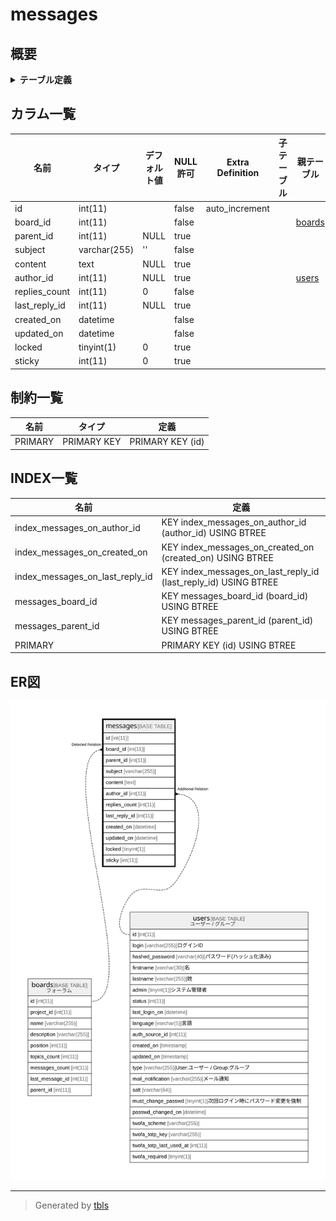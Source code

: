 # messages

## 概要

<details>
<summary><strong>テーブル定義</strong></summary>

```sql
CREATE TABLE `messages` (
  `id` int(11) NOT NULL AUTO_INCREMENT,
  `board_id` int(11) NOT NULL,
  `parent_id` int(11) DEFAULT NULL,
  `subject` varchar(255) NOT NULL DEFAULT '',
  `content` text DEFAULT NULL,
  `author_id` int(11) DEFAULT NULL,
  `replies_count` int(11) NOT NULL DEFAULT 0,
  `last_reply_id` int(11) DEFAULT NULL,
  `created_on` datetime NOT NULL,
  `updated_on` datetime NOT NULL,
  `locked` tinyint(1) DEFAULT 0,
  `sticky` int(11) DEFAULT 0,
  PRIMARY KEY (`id`),
  KEY `messages_board_id` (`board_id`),
  KEY `messages_parent_id` (`parent_id`),
  KEY `index_messages_on_last_reply_id` (`last_reply_id`),
  KEY `index_messages_on_author_id` (`author_id`),
  KEY `index_messages_on_created_on` (`created_on`)
) ENGINE=InnoDB DEFAULT CHARSET=utf8mb4
```

</details>

## カラム一覧

| 名前            | タイプ          | デフォルト値       | NULL許可   | Extra Definition | 子テーブル      | 親テーブル               | コメント     |
| ------------- | ------------ | ------------ | -------- | ---------------- | ---------- | ------------------- | -------- |
| id            | int(11)      |              | false    | auto_increment   |            |                     |          |
| board_id      | int(11)      |              | false    |                  |            | [boards](boards.md) |          |
| parent_id     | int(11)      | NULL         | true     |                  |            |                     |          |
| subject       | varchar(255) | ''           | false    |                  |            |                     |          |
| content       | text         | NULL         | true     |                  |            |                     |          |
| author_id     | int(11)      | NULL         | true     |                  |            | [users](users.md)   |          |
| replies_count | int(11)      | 0            | false    |                  |            |                     |          |
| last_reply_id | int(11)      | NULL         | true     |                  |            |                     |          |
| created_on    | datetime     |              | false    |                  |            |                     |          |
| updated_on    | datetime     |              | false    |                  |            |                     |          |
| locked        | tinyint(1)   | 0            | true     |                  |            |                     |          |
| sticky        | int(11)      | 0            | true     |                  |            |                     |          |

## 制約一覧

| 名前      | タイプ         | 定義               |
| ------- | ----------- | ---------------- |
| PRIMARY | PRIMARY KEY | PRIMARY KEY (id) |

## INDEX一覧

| 名前                              | 定義                                                              |
| ------------------------------- | --------------------------------------------------------------- |
| index_messages_on_author_id     | KEY index_messages_on_author_id (author_id) USING BTREE         |
| index_messages_on_created_on    | KEY index_messages_on_created_on (created_on) USING BTREE       |
| index_messages_on_last_reply_id | KEY index_messages_on_last_reply_id (last_reply_id) USING BTREE |
| messages_board_id               | KEY messages_board_id (board_id) USING BTREE                    |
| messages_parent_id              | KEY messages_parent_id (parent_id) USING BTREE                  |
| PRIMARY                         | PRIMARY KEY (id) USING BTREE                                    |

## ER図

![er](messages.svg)

---

> Generated by [tbls](https://github.com/k1LoW/tbls)

